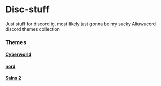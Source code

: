 # Disc-stuff

Just stuff for discord ig, most likely just gonna be my sucky Aliuwucord discord themes collection 

### Themes
#### [Cyberworld](https://github.com/Quinxxxx/Disc-stuff/blob/main/Cyberworld/README.md)
#### [nord](https://github.com/Quinxxxx/Disc-stuff/blob/main/Nord/README.md)
#### [Sains 2](https://github.com/Quinxxxx/Disc-stuff/blob/main/Stains/README.md)
